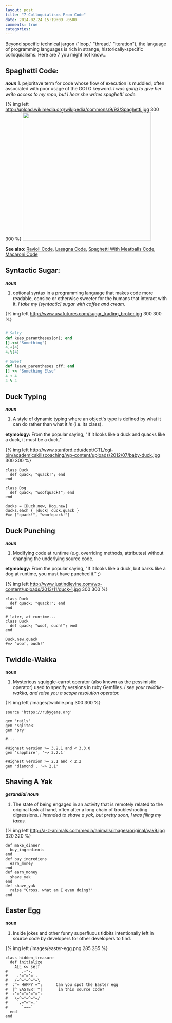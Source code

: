 ```yaml
---
layout: post
title: "7 Colloquialisms From Code"
date: 2014-02-24 15:19:09 -0500
comments: true
categories: 
---
```


Beyond specific technical jargon ("loop," "thread," "iteration"), the language of programming languages is rich in strange, historically-specific colloquialisms.  Here are 7 you might not know...

Spaghetti Code: 
-----
***noun*** 1. pejoritave term for code whose flow of execution is muddled, often associated with poor usage of the GOTO keyword. *I was going to give her write access to my repo, but I hear she writes spaghetti code.*

{% img left http://upload.wikimedia.org/wikipedia/commons/9/93/Spaghetti.jpg 300 300 %}
<img src="{{ root_url }}/images/fortran.png" height="400" width="400"/>

**See also**: 
[Ravioli Code](http://en.wikipedia.org/wiki/Spaghetti_code#Ravioli_code), 
[Lasagna Code](http://en.wikipedia.org/wiki/Spaghetti_code#Lasagna_code), 
[Spaghetti With Meatballs Code](http://en.wikipedia.org/wiki/Spaghetti_code#Spaghetti_with_meatballs),
[Macaroni Code](http://en.wikipedia.org/wiki/Spaghetti_code#Macaroni_code)


Syntactic Sugar:
--------

***noun***
1. optional syntax in a programming language that makes code more readable,
   consice or otherwise sweeter for the humans that interact with it. *I take my
   [syntactic] sugar with coffee and cream.*

{% img left http://www.usafutures.com/sugar_trading_broker.jpg 300 300 %}

```ruby

# Salty
def keep_parantheses(on); end
[].<<("Something")
4.+(4)
4.%(4)

# Sweet
def leave_parentheses off; end
[] << "Something Else"
4 + 4
4 % 4
```

Duck Typing
------

***noun***
1. A style of dynamic typing where an object's type is defined by what it can do
   rather than what it *is* (i.e. its class).  

**etymology:**
From the popular saying, "If it looks like a duck and quacks like a duck, it must
be a duck."

{% img left http://www.stanford.edu/dept/CTL/cgi-bin/academicskillscoaching/wp-content/uploads/2012/07/baby-duck.jpg 300 300 %}   

```
class Duck 
  def quack; "quack!"; end
end

class Dog
  def quack; "woofquack!"; end
end

ducks = [Duck.new, Dog.new]
ducks.each { |duck| duck.quack }
#=> ["quack!", "woofquack!"]

```
Duck Punching
-------

***noun***
1. Modifying code at runtime (e.g. overriding methods, attributes) without
   changing the underlying source code.  

**etymology:**
From the popular saying, "If it looks like a duck, but barks like a dog at runtime, you
must have punched it." ;)

{% img left http://www.justindlevine.com/wp-content/uploads/2013/11/duck-1.jpg 300 300 %}

```
class Duck 
  def quack; "quack!"; end
end

# later, at runtime...
class Duck
  def quack; "woof, ouch!"; end
end

Duck.new.quack
#=> "woof, ouch!"

```

Twiddle-Wakka
-------
**noun**
1. Mysterious squiggle-carrot operator (also known as the pessimistic operator) used to
specify versions in ruby Gemfiles.
*I see your twiddle-wakka, and raise you a scope resolution operator.*

{% img left /images/twiddle.png 300 300 %} 
```
source 'https://rubygems.org'

gem 'rails'
gem 'sqlite3'
gem 'pry'

#...

#Highest version >= 3.2.1 and < 3.3.0
gem 'sapphire', '~> 3.2.1'

#Highest version >= 2.1 and < 2.2
gem 'diamond', '~> 2.1'

```

Shaving A Yak
----------
***gerandial noun***
1. The state of being engaged in an activity that is remotely related to the original
task at hand, often after a long chain of troubleshooting digressions. *I intended to shave a yak, but pretty soon, I was filing my taxes.*

{% img left http://a-z-animals.com/media/animals/images/original/yak9.jpg 320 320 %}
```
def make_dinner
  buy_ingredients
end
def buy_ingrediens
  earn_money
end
def earn_money
  shave_yak
end
def shave_yak 
  raise "Gross, what am I even doing?"
end
```

Easter Egg
----
**noun**
1. Inside jokes and other funny superfluous tidbits intentionally left in source code by
developers for other developers to find.

{% img left /images/easter-egg.png 285 285 %}
```
class hidden_treasure
  def initialize
    ALL << self
#      .-"-.
#    .'=^=^='.
#   /=^=^=^=^=\
#  :^= HAPPY =^;      Can you spot the Easter egg
#  |^ EASTER! ^|       in this source code?
#  :^=^=^=^=^=^:  
#   \=^=^=^=^=/
#    `.=^=^=.'
#      `~~~`
  end
end
```
